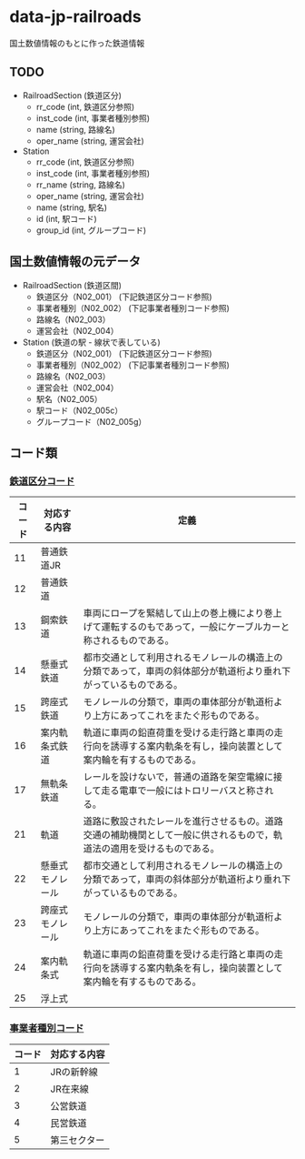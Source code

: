 # data-jp-railroads

国土数値情報のもとに作った鉄道情報

## TODO

* RailroadSection (鉄道区分)
  * rr_code (int, 鉄道区分参照)
  * inst_code (int, 事業者種別参照)
  * name (string, 路線名)
  * oper_name (string, 運営会社)
* Station
  * rr_code (int, 鉄道区分参照)
  * inst_code (int, 事業者種別参照)
  * rr_name (string, 路線名)
  * oper_name (string, 運営会社)
  * name (string, 駅名)
  * id (int, 駅コード)
  * group_id (int, グループコード)

## 国土数値情報の元データ

* RailroadSection (鉄道区間)
  * 鉄道区分（N02_001） (下記鉄道区分コード参照)
  * 事業者種別（N02_002） (下記事業者種別コード参照)
  * 路線名（N02_003）
  * 運営会社（N02_004）
* Station (鉄道の駅 - 線状で表している)
  * 鉄道区分（N02_001） (下記鉄道区分コード参照)
  * 事業者種別（N02_002） (下記事業者種別コード参照)
  * 路線名（N02_003）
  * 運営会社（N02_004）
  * 駅名（N02_005）
  * 駅コード（N02_005c）
  * グループコード（N02_005g）

## コード類

### [鉄道区分コード](https://nlftp.mlit.go.jp/ksj/gml/codelist/RailwayClassCd.html)

| コード | 対応する内容     | 定義                                                                                                                   |
|--------|------------------|------------------------------------------------------------------------------------------------------------------------|
| 11     | 普通鉄道JR       | 　                                                                                                                     |
| 12     | 普通鉄道         | 　                                                                                                                     |
| 13     | 鋼索鉄道         | 車両にロープを緊結して山上の巻上機により巻上げて運転するのもであって，一般にケーブルカーと称されるものである。         |
| 14     | 懸垂式鉄道       | 都市交通として利用されるモノレールの構造上の分類であって，車両の斜体部分が軌道桁より垂れ下がっているものである。       |
| 15     | 跨座式鉄道       | モノレールの分類で，車両の車体部分が軌道桁より上方にあってこれをまたぐ形ものである。                                   |
| 16     | 案内軌条式鉄道   | 軌道に車両の鉛直荷重を受ける走行路と車両の走行向を誘導する案内軌条を有し，操向装置として案内輪を有するものである。     |
| 17     | 無軌条鉄道       | レールを設けないで，普通の道路を架空電線に接して走る電車で一般にはトロリーバスと称される。                             |
| 21     | 軌道             | 道路に敷設されたレールを進行させるもの。道路交通の補助機関として一般に供されるもので，軌道法の適用を受けるものである。 |
| 22     | 懸垂式モノレール | 都市交通として利用されるモノレールの構造上の分類であって，車両の斜体部分が軌道桁より垂れ下がっているものである。       |
| 23     | 跨座式モノレール | モノレールの分類で，車両の車体部分が軌道桁より上方にあってこれをまたぐ形ものである。                                   |
| 24     | 案内軌条式       | 軌道に車両の鉛直荷重を受ける走行路と車両の走行向を誘導する案内軌条を有し，操向装置として案内輪を有するものである。     |
| 25     | 浮上式           | 　                                                                                                                     |

### [事業者種別コード](https://nlftp.mlit.go.jp/ksj/gml/codelist/InstitutionTypeCd.html)

| コード | 対応する内容 |
|--------|--------------|
| 1      | JRの新幹線   |
| 2      | JR在来線     |
| 3      | 公営鉄道     |
| 4      | 民営鉄道     |
| 5      | 第三セクター |
